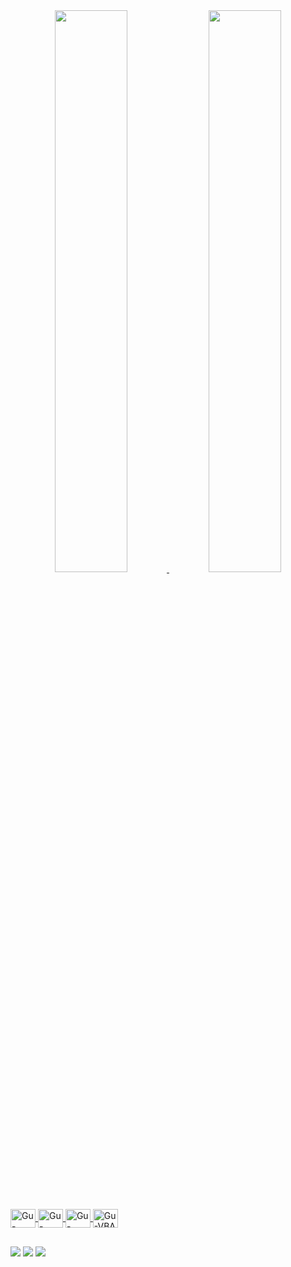<div align="center">
  <a href="https://github.com/Dibras">
  <img height="48%" src="https://github-readme-stats.vercel.app/api?username=Dibras&show_icons=true&theme=dracula&include_all_commits=true&count_private=true"/>
  <img height="48%" src="https://github-readme-stats.vercel.app/api/top-langs/?username=Dibras&layout=compact&langs_count=7&theme=dracula"/>
</div>

   ##
  
 <div style="display: inline_block"><br>
  <img align="center" alt="Gu-Python" height="30" width="40" src="https://cdn.jsdelivr.net/gh/devicons/devicon/icons/python/python-original.svg">
  <img align="center" alt="Gu-Java" height="30" width="40" src="https://cdn.jsdelivr.net/gh/devicons/devicon/icons/java/java-original.svg">
  <img align="center" alt="Gu-Jupiter" height="30" width="40" src="https://cdn.jsdelivr.net/gh/devicons/devicon/icons/jupyter/jupyter-original-wordmark.svg">
  <img align="center" alt="Gu-VBA" height="30" width="40" src="https://cdn.jsdelivr.net/gh/devicons/devicon/icons/github/github-original.svg">  
</div>
  
##
  
 <div>
  <a href="https://www.instagram.com/gustavoccvilela/" target="_blank"><img src="https://img.shields.io/badge/-Instagram-%23E4405F?style=for-the-badge&logo=instagram&logoColor=white" target="_blank"></a>
  <a href = "mailto:gustavoccvilela@gmail.com"><img src="https://img.shields.io/badge/-Gmail-%23333?style=for-the-badge&logo=gmail&logoColor=white" target="_blank"></a>
  <a href="https://www.linkedin.com/in/gustavo-vilela-939963163/" target="_blank"><img src="https://img.shields.io/badge/-LinkedIn-%230077B5?style=for-the-badge&logo=linkedin&logoColor=white" target="_blank"></a> 
</div>
